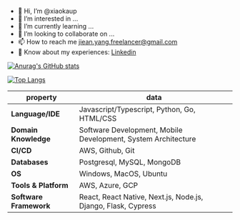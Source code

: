 - 👋 Hi, I’m @xiaokaup
- 👀 I’m interested in ...
- 🌱 I’m currently learning ...
- 💞️ I’m looking to collaborate on ...
- 📫 How to reach me jiean.yang.freelancer@gmail.com
- 📄 Know about my experiences: [Linkedin](https://www.linkedin.com/in/jieanyang/)


[![Anurag's GitHub stats](https://github-readme-stats.vercel.app/api?username=xiaokaup&show_icons=true&hide=contribs,issues)](https://github.com/anuraghazra/github-readme-stats)

[![Top Langs](https://github-readme-stats.vercel.app/api/top-langs/?username=xiaokaup&hide=php,html,css,asp,c#&layout=compact)](https://github.com/anuraghazra/github-readme-stats)

|property|data|
|---|---|
|**Language/IDE**|Javascript/Typescript, Python, Go, HTML/CSS|
|**Domain Knowledge**|Software Development, Mobile Development, System Architecture|
|**CI/CD**|AWS, Github, Git|
|**Databases**|Postgresql, MySQL, MongoDB|
|**OS**|Windows, MacOS, Ubuntu|
|**Tools & Platform**|AWS, Azure, GCP|
|**Software Framework**|React, React Native, Next.js, Node.js, Django, Flask, Cypress|

<!---
xiaokaup/xiaokaup is a ✨ special ✨ repository because its `README.md` (this file) appears on your GitHub profile.
You can click the Preview link to take a look at your changes.
--->
